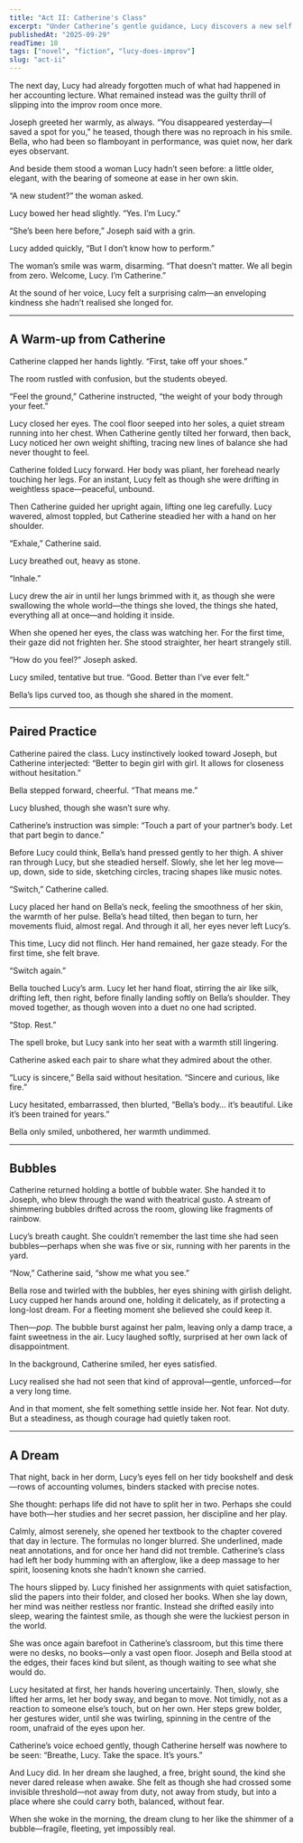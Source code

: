 ```yaml
---
title: "Act II: Catherine's Class" 
excerpt: "Under Catherine’s gentle guidance, Lucy discovers a new self through performing." 
publishedAt: "2025-09-29" 
readTime: 10
tags: ["novel", "fiction", "lucy-does-improv"] 
slug: "act-ii" 
---
```


The next day, Lucy had already forgotten much of what had happened in her accounting lecture. What remained instead was the guilty thrill of slipping into the improv room once more.  

Joseph greeted her warmly, as always. “You disappeared yesterday—I saved a spot for you,” he teased, though there was no reproach in his smile. Bella, who had been so flamboyant in performance, was quiet now, her dark eyes observant.  

And beside them stood a woman Lucy hadn’t seen before: a little older, elegant, with the bearing of someone at ease in her own skin.  

“A new student?” the woman asked.  

Lucy bowed her head slightly. “Yes. I’m Lucy.”  

“She’s been here before,” Joseph said with a grin.  

Lucy added quickly, “But I don’t know how to perform.”  

The woman’s smile was warm, disarming. “That doesn’t matter. We all begin from zero. Welcome, Lucy. I’m Catherine.”  

At the sound of her voice, Lucy felt a surprising calm—an enveloping kindness she hadn’t realised she longed for.  

---

## A Warm-up from Catherine

Catherine clapped her hands lightly. “First, take off your shoes.”  

The room rustled with confusion, but the students obeyed.  

“Feel the ground,” Catherine instructed, “the weight of your body through your feet.”  

Lucy closed her eyes. The cool floor seeped into her soles, a quiet stream running into her chest. When Catherine gently tilted her forward, then back, Lucy noticed her own weight shifting, tracing new lines of balance she had never thought to feel.  

Catherine folded Lucy forward. Her body was pliant, her forehead nearly touching her legs. For an instant, Lucy felt as though she were drifting in weightless space—peaceful, unbound.  

Then Catherine guided her upright again, lifting one leg carefully. Lucy wavered, almost toppled, but Catherine steadied her with a hand on her shoulder.  

“Exhale,” Catherine said.  

Lucy breathed out, heavy as stone.  

“Inhale.”  

Lucy drew the air in until her lungs brimmed with it, as though she were swallowing the whole world—the things she loved, the things she hated, everything all at once—and holding it inside.  

When she opened her eyes, the class was watching her. For the first time, their gaze did not frighten her. She stood straighter, her heart strangely still.  

“How do you feel?” Joseph asked.  

Lucy smiled, tentative but true. “Good. Better than I’ve ever felt.”  

Bella’s lips curved too, as though she shared in the moment.  

---

## Paired Practice

Catherine paired the class. Lucy instinctively looked toward Joseph, but Catherine interjected: “Better to begin girl with girl. It allows for closeness without hesitation.”  

Bella stepped forward, cheerful. “That means me.”  

Lucy blushed, though she wasn’t sure why.  

Catherine’s instruction was simple: “Touch a part of your partner’s body. Let that part begin to dance.”  

Before Lucy could think, Bella’s hand pressed gently to her thigh. A shiver ran through Lucy, but she steadied herself. Slowly, she let her leg move—up, down, side to side, sketching circles, tracing shapes like music notes.  

“Switch,” Catherine called.  

Lucy placed her hand on Bella’s neck, feeling the smoothness of her skin, the warmth of her pulse. Bella’s head tilted, then began to turn, her movements fluid, almost regal. And through it all, her eyes never left Lucy’s.  

This time, Lucy did not flinch. Her hand remained, her gaze steady. For the first time, she felt brave.  

“Switch again.”  

Bella touched Lucy’s arm. Lucy let her hand float, stirring the air like silk, drifting left, then right, before finally landing softly on Bella’s shoulder. They moved together, as though woven into a duet no one had scripted.  

“Stop. Rest.”  

The spell broke, but Lucy sank into her seat with a warmth still lingering.  

Catherine asked each pair to share what they admired about the other.  

“Lucy is sincere,” Bella said without hesitation. “Sincere and curious, like fire.”  

Lucy hesitated, embarrassed, then blurted, “Bella’s body… it’s beautiful. Like it’s been trained for years.”  

Bella only smiled, unbothered, her warmth undimmed.  

---

## Bubbles

Catherine returned holding a bottle of bubble water. She handed it to Joseph, who blew through the wand with theatrical gusto. A stream of shimmering bubbles drifted across the room, glowing like fragments of rainbow.  

Lucy’s breath caught. She couldn’t remember the last time she had seen bubbles—perhaps when she was five or six, running with her parents in the yard.  

“Now,” Catherine said, “show me what you see.”  

Bella rose and twirled with the bubbles, her eyes shining with girlish delight. Lucy cupped her hands around one, holding it delicately, as if protecting a long-lost dream. For a fleeting moment she believed she could keep it.  

Then—*pop*. The bubble burst against her palm, leaving only a damp trace, a faint sweetness in the air. Lucy laughed softly, surprised at her own lack of disappointment.  

In the background, Catherine smiled, her eyes satisfied.  

Lucy realised she had not seen that kind of approval—gentle, unforced—for a very long time.  

And in that moment, she felt something settle inside her. Not fear. Not duty. But a steadiness, as though courage had quietly taken root.  

---

## A Dream

That night, back in her dorm, Lucy’s eyes fell on her tidy bookshelf and desk—rows of accounting volumes, binders stacked with precise notes.

She thought: perhaps life did not have to split her in two. Perhaps she could have both—her studies and her secret passion, her discipline and her play.

Calmly, almost serenely, she opened her textbook to the chapter covered that day in lecture. The formulas no longer blurred. She underlined, made neat annotations, and for once her hand did not tremble. Catherine’s class had left her body humming with an afterglow, like a deep massage to her spirit, loosening knots she hadn’t known she carried.

The hours slipped by. Lucy finished her assignments with quiet satisfaction, slid the papers into their folder, and closed her books. When she lay down, her mind was neither restless nor frantic. Instead she drifted easily into sleep, wearing the faintest smile, as though she were the luckiest person in the world.

She was once again barefoot in Catherine’s classroom, but this time there were no desks, no books—only a vast open floor. Joseph and Bella stood at the edges, their faces kind but silent, as though waiting to see what she would do.

Lucy hesitated at first, her hands hovering uncertainly. Then, slowly, she lifted her arms, let her body sway, and began to move. Not timidly, not as a reaction to someone else’s touch, but on her own. Her steps grew bolder, her gestures wider, until she was twirling, spinning in the centre of the room, unafraid of the eyes upon her.

Catherine’s voice echoed gently, though Catherine herself was nowhere to be seen:
“Breathe, Lucy. Take the space. It’s yours.”

And Lucy did. In her dream she laughed, a free, bright sound, the kind she never dared release when awake. She felt as though she had crossed some invisible threshold—not away from duty, not away from study, but into a place where she could carry both, balanced, without fear.

When she woke in the morning, the dream clung to her like the shimmer of a bubble—fragile, fleeting, yet impossibly real.